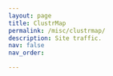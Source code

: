 ```yaml
---
layout: page
title: ClustrMap
permalink: /misc/clustrmap/
description: Site traffic.
nav: false
nav_order:

---
```


<script type="text/javascript" id="clustrmaps" src="//clustrmaps.com/map_v2.js?d=oSpnuuYx5IJjMRLeCaZgWW2zVzLQGGLIkPR1--vM3yo&cl=ffffff&w=a"></script>
